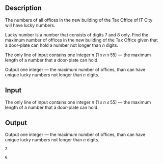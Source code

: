 ## Description

<div><p>The numbers of all offices in the new building of the Tax Office of IT City will have lucky numbers.</p><p>Lucky number is a number that consists of digits <span class="tex-span">7</span> and <span class="tex-span">8</span> only. Find the maximum number of offices in the new building of the Tax Office given that a door-plate can hold a number not longer than <span class="tex-span"><i>n</i></span> digits.</p></div><div class="input-specification"><p>The only line of input contains one integer <span class="tex-span"><i>n</i></span> (<span class="tex-span">1 ≤ <i>n</i> ≤ 55</span>) — the maximum length of a number that a door-plate can hold.</p></div><div class="output-specification"><p>Output one integer — the maximum number of offices, than can have unique lucky numbers not longer than <span class="tex-span"><i>n</i></span> digits.</p></div>

## Input

<p>The only line of input contains one integer <span class="tex-span"><i>n</i></span> (<span class="tex-span">1 ≤ <i>n</i> ≤ 55</span>) — the maximum length of a number that a door-plate can hold.</p>

## Output

<p>Output one integer — the maximum number of offices, than can have unique lucky numbers not longer than <span class="tex-span"><i>n</i></span> digits.</p>





```input1
2

```




```output1
6
```


